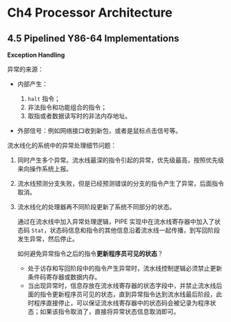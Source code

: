 # Ch4 Processor Architecture

## 4.5 Pipelined Y86-64 Implementations

**Exception Handling**

异常的来源：

* 内部产生：
    1. `halt` 指令；
    2. 非法指令和功能组合的指令；
    3. 取指或者数据读写时的非法内存地址。

* 外部信号：例如网络接口收到新包，或者是鼠标点击信号等。

流水线化的系统中的异常处理细节问题：

1. 同时产生多个异常。流水线最深的指令引起的异常，优先级最高，按照优先级来向操作系统上报。

2. 流水线预测分支失败，但是已经预测错误的分支的指令产生了异常，后面指令取消。

3. 流水线化的处理器再不同阶段更新了系统不同部分的状态。

    通过在流水线中加入异常处理逻辑，PIPE 实现中在流水线寄存器中加入了状态码 `Stat`，状态码信息和指令的其他信息沿着流水线一起传播，到写回阶段发生异常，然后停止。

    如何避免异常指令之后的指令**更新程序员可见的状态**？

    * 处于访存和写回阶段中的指令产生异常时，流水线控制逻辑必须禁止更新条件码寄存器或数据内存。
    * 当出现异常时，信息存放在流水线寄存器的状态字段中，并禁止流水线后面的指令更新程序员可见的状态，直到异常指令达到流水线最后阶段，此时程序直接停止，可以保证流水线寄存器中的状态码会被记录为程序状态；如果该指令取消了，直接将异常状态信息取消即可。

